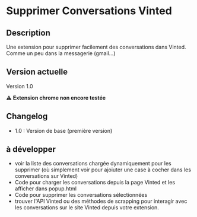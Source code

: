 # Supprimer Conversations Vinted

## Description
Une extension pour supprimer facilement des conversations dans Vinted.
Comme un peu dans la messagerie (gmail...)

## Version actuelle
Version 1.0

:warning:
 **Extension chrome non encore testée**


## Changelog
- 1.0 : Version de base (première version) 

## à développer
- voir la liste des conversations chargée dynamiquement pour les supprimer (où simplement voir pour ajoiuter une case à cocher dans les conversations sur Vinted)
- Code pour charger les conversations depuis la page Vinted et les afficher dans popup.html
- Code pour supprimer les conversations sélectionnées
- trouver l'API Vinted ou des méthodes de scrapping pour interagir avec les conversations sur le site Vinted depuis votre extension.
